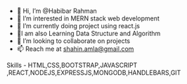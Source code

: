 - 👋 Hi, I’m @Habibar Rahman
- 👀 I’m interested in MERN stack web development
- 🌱 I’m currently doing project using react.js
- 🌱I am also Learning Data Structure and Algorithm 
- 💞️ I’m looking to collaborate on projects
- 📫 Reach me at shahin.amla@gmail.com


Skills - HTML,CSS,BOOTSTRAP,JAVASCRIPT ,REACT,NODEJS,EXPRESSJS,MONGODB,HANDLEBARS,GIT
